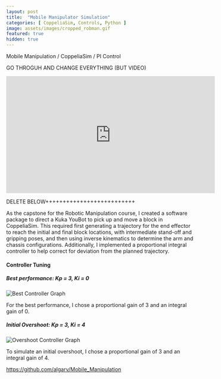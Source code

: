 ```yaml
---
layout: post
title:  "Mobile Manipulator Simulation"
categories: [ CoppeliaSim, Controls, Python ]
image: assets/images/cropped_robman.gif
featured: true
hidden: true
---
```


Mobile Manipulation / CoppeliaSim / PI Control

GO THROGUH AND CHANGE EVERYTHING (BUT VIDEO)


<div align="center"><iframe width="560" height="315" src="https://www.youtube.com/embed/QY0E-IW8qvQ" title="YouTube video player" frameborder="0" allow="accelerometer; autoplay; clipboard-write; encrypted-media; gyroscope; picture-in-picture" allowfullscreen></iframe></div>

DELETE BELOW++++++++++++++++++++++++++

As the capstone for the Robotic Manipulation course, I created a software package to direct a Kuka YouBot to pick up and move a block in CoppeliaSim. This required first generating a trajectory for the end effector to reach the initial and final block locations, with intermediate stand-off and gripping poses, and then using inverse kinematics to determine the arm and chassis configurations. Additionally, I implemented a proportional integral controller to help correct for deviation from the planned trajectory. 

#### Controller Tuning

##### Best performance: Kp = 3, Ki = 0
![Best Controller Graph](https://algarv.github.io/Portfolio/assets/images/best.png)

For the best performance, I chose a proportional gain of 3 and an integral gain of 0.

##### Initial Overshoot: Kp = 3, Ki = 4
![Overshoot Controller Graph](https://algarv.github.io/Portfolio/assets/images/overshoot.png)

To simulate an initial overshoot, I chose a proportional gain of 3 and an integral gain of 4.

https://github.com/algarv/Mobile_Manipulation
